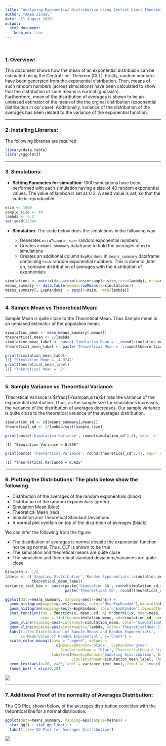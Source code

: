 ```yaml
---
title: "Analyzing Exponential Distribution using Central Limit Theorem"
author: "Aman Jindal"
date: "21 August 2020"
output: 
  html_document:
    keep_md: true
---
```



<br>

### 1. Overview:

This document shows how the mean of an exponential distribuion can be estimated using the Central limit Theorem (CLT). Firstly, random numbers have been generated from the exponential distribution. Then, means of such random numbers (across simulations) have been calculated to show that the distribution of such means is normal (gaussian).
<br>
Furthermore, mean of the distribution of averages is shown to be an unbiased estimator of the mean of the the orginal distribution (exponential distribution in our case). Additionally, variance of the distribution of the averages has been related to the variance of the exponential function.

***

### 2. Installing Libraries:

The following libraries are required:


```r
library(data.table)
library(ggplot2)
```

***

### 3. Simulations:

* **Setting Parametes for simualtion**:
1000 simulations have been performed with each simulation having a size of 40 random exponential values. The value of lambda is set as 0.2. A seed value is set, so that the code is reproducible.


```r
nsim <- 1000
sample_size <- 40
lambda <- 0.2
set.seed(1234)
```


* **Simulation**: The code below does the simulations in the following way:
    
    * Generates `nsim`*`sample_size` random exponential numbers
    * Creates a `means_summary` dataframe to hold the averages of `nsim` simulations
    * Creates an additional column `ExpRandoms` in `means_summary` dataframe containing `nsim` random exponential numbers. This is done to ,later on, compare distribution of averages with the distribution of exponentials


```r
simulations <- matrix(data=rexp(n=nsim*sample_size,rate=lambda), nrow=nsim, ncol=sample_size)
means_summary <- data.table(means=rowMeans(x=simulations))
means_summary[, ExpRandoms := rexp(n=nsim, rate=lambda)]
```

***

### 4. Sample Mean vs Theoretical Mean:

Sample Mean is quite close to the Theoretical Mean. Thus Sample mean is an unbiased estimator of the population mean.


```r
simulation_mean <- mean(means_summary[,means])
theorertical_mean <- 1/lambda
simulation_mean_label <- paste('Simulation Mean = ',round(simulation_mean,4))
theoretical_mean_label <- paste('Theoretical Mean = ',round(theorertical_mean,4))

print(simulation_mean_label)
[1] "Simulation Mean =  4.9742"
print(theoretical_mean_label)
[1] "Theoretical Mean =  5"
```

***

### 5. Sample Variance vs Theoretical Variance:

Theoretical Variance is $\frac{1}{sample\,size}$ times the variance of the exponential distribution. Thus, as the sample size for simulations increases, the variance of the distribution of averages decreases. Our sample variance is quite close to the theoretical variance of the averages distribution.


```r
simulation_sd <- sd(means_summary[,means])
theoretical_sd <- 1/lambda/sqrt(sample_size)

print(paste('Simulation Variance', round(simulation_sd^2,4), sep=' = '))
```

```
[1] "Simulation Variance = 0.595"
```

```r
print(paste('Theorertical Variance', round(theoretical_sd^2,4), sep=' = '))
```

```
[1] "Theorertical Variance = 0.625"
```

***

### 6. Plotting the Distributions: The plots below show the following:

* Distribution of the averages of the random exponentials (black)
* Distribution of the random exponentials (green)
* Simulation Mean (blue)
* Theoretical Mean (red)
* Simulation and Theoretical Standard Deviations
* A normal plot overlain on top of the distribtion of averages (black)


We can infer the following from the figure:

* The distribution of averages is normal despite the exponential function not being normal. Thus, CLT is shown to be true
* The simulation and theoretical means are quite close
* The simulation and theoretical standard deviations/variances are quite close


```r
binwidth <- 1/6
labels <- c('Sampling Distribution','Random Exponentials',simulation_mean_label,
            theoretical_mean_label)
variance_text_box <- paste(paste('Simulation SD', round(simulation_sd,4), sep=' = '),
                           paste('Theorertical SD', round(theoretical_sd,4), sep=' = '), sep='\n')

ggplot(data=means_summary, mapping=aes(x=means)) + 
  geom_histogram(mapping=aes(x=means, color='MeanExpRandom'),binwidth=binwidth, fill=NA) +
  geom_histogram(mapping=aes(x=ExpRandoms, color='ExpRandom'),binwidth=binwidth, fill=NA) +
  stat_function(fun = function(x, mean, sd, n) n*dnorm(x=x, mean=mean, sd=sd), 
                args = list(mean=simulation_mean, sd=simulation_sd, n=nsim*binwidth)) +
  geom_vline(mapping=aes(xintercept=simulation_mean, color='SimulationMean')) +
  geom_vline(mapping=aes(xintercept=1/lambda, color='TheoreticalMean')) +
  labs(title='Distribution of Sample Means and Random Exponentials', 
       x='Mean/Value of Random Exponential', y='Count') +
  scale_color_manual(name = "Legend", values = 
                       c(MeanExpRandom='black', ExpRandom='green', 
                         SimulationMean = "blue", TheoreticalMean = "red"),
                     labels=c(MeanExpRandom='Sampling Distribution', ExpRandom='Random Exponentials',
                              SimulationMean=simulation_mean_label, TheoreticalMean=theoretical_mean_label)) + 
  geom_text(aes(x=20, y=80,label = variance_text_box), vjust = "inward", hjust = "inward", color='black') +
  theme_bw() + xlim(0,20)
```

![](Project_Part1_files/figure-html/unnamed-chunk-7-1.png)<!-- -->

***

###  7. Additional Proof of the normality of Averages Distribution:

The QQ Plot, shown below, of the averages distribution coincides with the theoretical line for a normal distribution.


```r
ggplot(data=means_summary, mapping=aes(sample=means)) +
  stat_qq() + stat_qq_line() +
  labs(title='QQ Plot for Averages Distribution')
```

![](Project_Part1_files/figure-html/unnamed-chunk-8-1.png)<!-- -->

